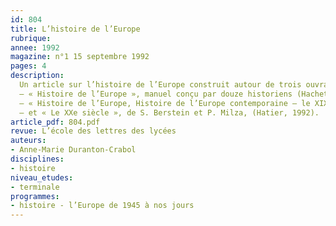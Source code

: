```yaml
---
id: 804
title: L’histoire de l’Europe
rubrique: 
annee: 1992
magazine: n°1 15 septembre 1992
pages: 4
description: 
  Un article sur l’histoire de l’Europe construit autour de trois ouvrages – 
  – « Histoire de l’Europe », manuel conçu par douze historiens (Hachette, 1992)
  – « Histoire de l’Europe, Histoire de l’Europe contemporaine – le XIXe siècle »
  – et « Le XXe siècle », de S. Berstein et P. Milza, (Hatier, 1992).
article_pdf: 804.pdf
revue: L’école des lettres des lycées
auteurs:
- Anne-Marie Duranton-Crabol
disciplines:
- histoire
niveau_etudes:
- terminale
programmes:
- histoire - l’Europe de 1945 à nos jours
---
```

